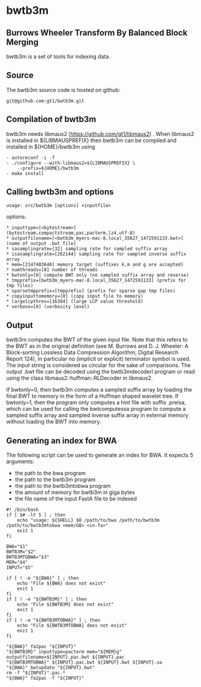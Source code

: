 bwtb3m
======

Burrows Wheeler Transform By Balanced Block Merging
---------------------------------------------------

bwtb3m is a set of tools for indexing data.

Source
------

The bwtb3m source code is hosted on github:

	git@github.com:gt1/bwtb3m.git

Compilation of bwtb3m
---------------------

bwtb3m needs libmaus2 [https://github.com/gt1/libmaus2] . When libmaus2
is installed in ${LIBMAUSPREFIX} then bwtb3m can be compiled and
installed in ${HOME}/bwtb3m using

	- autoreconf -i -f
	- ./configure --with-libmaus2=${LIBMAUSPREFIX} \
		--prefix=${HOME}/bwtb3m
	- make install

Calling bwtb3m and options
--------------------------

```
usage: src/bwtb3m [options] <inputfile>
```

options:

```
* inputtype=[<bytestream>] (bytestream,compactstream,pac,pacterm,lz4,utf-8)
* outputfilename=[<bwtb3m_myers-mac-8.local_35627_1472591133.bwt>] (name of output .bwt file)
* sasamplingrate=[32] sampling rate for sampled suffix array
* isasamplingrate=[262144] sampling rate for sampled inverse suffix array
* mem=[2147483648] memory target (suffixes k,m and g are accepted)
* numthreads=[8] number of threads
* bwtonly=[0] compute BWT only (no sampled suffix array and reverse)
* tmpprefix=[bwtb3m_myers-mac-8.local_35627_1472591133] (prefix for tmp files)
* sparsetmpprefix=[tmpprefix] (prefix for sparse gap tmp files)
* copyinputtomemory=[0] (copy input file to memory)
* largelcpthres=[16384] (large LCP value threshold)
* verbose=[0] (verbosity level)
```

Output
------

bwtb3m computes the BWT of the given input file. Note that this refers to
the BWT as in the original definition (see M. Burrows and D. J. Wheeler: A Block-sorting Lossless
Data Compression Algorithm, Digital Research Report 124), in particular no
(implicit or explicit) terminator symbol is used. The input string is
considered as circular for the sake of comparisons. The output .bwt file can
be decoded using the bwtb3mdecoderl program or read using the class
libmaus2::huffman::RLDecoder in libmaus2.

If bwtonly=0, then bwtb3m computes a sampled suffix array by loading the final BWT to memory in
the form of a Huffman shaped wavelet tree. If bwtonly=1, then the program
only computes a hint file with suffix .preisa, which can be used for calling
the bwtcomputessa program to compute a sampled suffix array and sampled
inverse suffix array in external memory without loading the BWT into memory.

Generating an index for BWA
---------------------------

The following script can be used to generate an index for BWA. It expects 5 arguments:

 - the path to the bwa program
 - the path to the bwtb3m program
 - the path to the bwtb3mtobwa program
 - the amount of memory for bwtb3m in giga bytes
 - the file name of the input FastA file to be indexed

```
#! /bin/bash
if [ $# -lt 5 ] ; then
	echo "usage: ${SHELL} $0 /path/to/bwa /path/to/bwtb3m /path/to/bwtb3mtobwa <mem/GB> <in.fa>"
	exit 1
fi

BWA="$1"
BWTB3M="$2"
BWTB3MTOBWA="$3"
MEM="$4"
INPUT="$5"

if [ ! -e "${BWA}" ] ; then
	echo "File ${BWA} does not exist"
	exit 1
fi
if [ ! -e "${BWTB3M}" ] ; then
	echo "File ${BWTB3M} does not exist"
	exit 1
fi
if [ ! -e "${BWTB3MTOBWA}" ] ; then
	echo "File ${BWTB3MTOBWA} does not exist"
	exit 1
fi

"${BWA}" fa2pac "${INPUT}"
"${BWTB3M}" inputtype=pacterm mem="${MEM}g" outputfilename=${INPUT}.pac.bwt ${INPUT}.pac
"${BWTB3MTOBWA}" ${INPUT}.pac.bwt ${INPUT}.bwt ${INPUT}.sa
"${BWA}" bwtupdate "${INPUT}.bwt"
rm -f "${INPUT}".pac.*
"${BWA}" fa2pac -f "${INPUT}"
```
